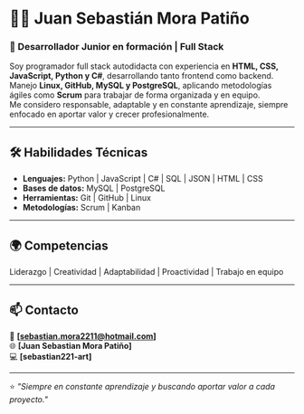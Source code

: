 # 👨‍💻 Juan Sebastián Mora Patiño  

### 🚀 Desarrollador Junior en formación | Full Stack  

Soy programador full stack autodidacta con experiencia en **HTML, CSS, JavaScript, Python y C#**, desarrollando tanto frontend como backend. Manejo **Linux, GitHub, MySQL y PostgreSQL**, aplicando metodologías ágiles como **Scrum** para trabajar de forma organizada y en equipo.  
Me considero responsable, adaptable y en constante aprendizaje, siempre enfocado en aportar valor y crecer profesionalmente.  

---

## 🛠️ Habilidades Técnicas  
- **Lenguajes:** Python | JavaScript | C# | SQL | JSON | HTML | CSS  
- **Bases de datos:** MySQL | PostgreSQL  
- **Herramientas:** Git | GitHub | Linux  
- **Metodologías:** Scrum | Kanban  

---

## 🌍 Competencias  
Liderazgo | Creatividad | Adaptabilidad | Proactividad | Trabajo en equipo  

---

## 📫 Contacto  
📧 **[sebastian.mora2211@hotmail.com]**  
🌐 **[Juan Sebastian Mora Patiño]**  
💻 **[sebastian221-art]**  

---
⭐️ _"Siempre en constante aprendizaje y buscando aportar valor a cada proyecto."_  
